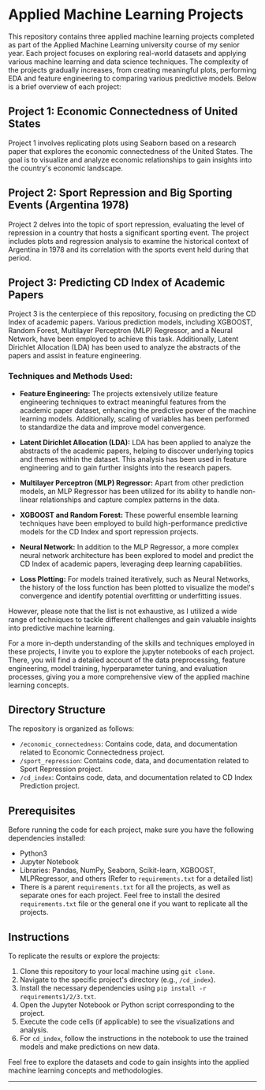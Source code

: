 # Applied Machine Learning Projects

This repository contains three applied machine learning projects completed as part of the Applied Machine Learning university course of my senior year. Each project focuses on exploring real-world datasets and applying various machine learning and data science techniques. The complexity of the projects gradually increases, from creating meaningful plots, performing EDA and feature engineering to comparing various predictive models. Below is a brief overview of each project:

## Project 1: Economic Connectedness of United States

Project 1 involves replicating plots using Seaborn based on a research paper that explores the economic connectedness of the United States. The goal is to visualize and analyze economic relationships to gain insights into the country's economic landscape.

## Project 2: Sport Repression and Big Sporting Events (Argentina 1978)

Project 2 delves into the topic of sport repression, evaluating the level of repression in a country that hosts a significant sporting event. The project includes plots and regression analysis to examine the historical context of Argentina in 1978 and its correlation with the sports event held during that period.

## Project 3: Predicting CD Index of Academic Papers

Project 3 is the centerpiece of this repository, focusing on predicting the CD Index of academic papers. Various prediction models, including XGBOOST, Random Forest, Multilayer Perceptron (MLP) Regressor, and a Neural Network, have been employed to achieve this task. Additionally, Latent Dirichlet Allocation (LDA) has been used to analyze the abstracts of the papers and assist in feature engineering.

### Techniques and Methods Used:

- **Feature Engineering:** The projects extensively utilize feature engineering techniques to extract meaningful features from the academic paper dataset, enhancing the predictive power of the machine learning models. Additionally, scaling of variables has been performed to standardize the data and improve model convergence.

- **Latent Dirichlet Allocation (LDA):** LDA has been applied to analyze the abstracts of the academic papers, helping to discover underlying topics and themes within the dataset. This analysis has been used in feature engineering and to gain further insights into the research papers.

- **Multilayer Perceptron (MLP) Regressor:** Apart from other prediction models, an MLP Regressor has been utilized for its ability to handle non-linear relationships and capture complex patterns in the data.

- **XGBOOST and Random Forest:** These powerful ensemble learning techniques have been employed to build high-performance predictive models for the CD Index and sport repression projects.

- **Neural Network:** In addition to the MLP Regressor, a more complex neural network architecture has been explored to model and predict the CD Index of academic papers, leveraging deep learning capabilities.

- **Loss Plotting:** For models trained iteratively, such as Neural Networks, the history of the loss function has been plotted to visualize the model's convergence and identify potential overfitting or underfitting issues.

However, please note that the list is not exhaustive, as I utilized a wide range of techniques to tackle different challenges and gain valuable insights into predictive machine learning.

For a more in-depth understanding of the skills and techniques employed in these projects, I invite you to explore the jupyter notebooks of each project. There, you will find a detailed account of the data preprocessing, feature engineering, model training, hyperparameter tuning, and evaluation processes, giving you a more comprehensive view of the applied machine learning concepts.

## Directory Structure

The repository is organized as follows:

- `/economic_connectedness`: Contains code, data, and documentation related to Economic Connectedness project.
- `/sport_repression`: Contains code, data, and documentation related to Sport Repression project.
- `/cd_index`: Contains code, data, and documentation related to CD Index Prediction project.

## Prerequisites

Before running the code for each project, make sure you have the following dependencies installed:

- Python3
- Jupyter Notebook
- Libraries: Pandas, NumPy, Seaborn, Scikit-learn, XGBOOST, MLPRegressor, and others (Refer to `requirements.txt` for a detailed list)
- There is a parent `requirements.txt` for all the projects, as well as separate ones for each project. Feel free to install the desired `requirements.txt` file or the general one if you want to replicate all the projects.

## Instructions

To replicate the results or explore the projects:

1. Clone this repository to your local machine using `git clone`.
2. Navigate to the specific project's directory (e.g., `/cd_index`).
3. Install the necessary dependencies using `pip install -r requirements1/2/3.txt`.
4. Open the Jupyter Notebook or Python script corresponding to the project.
5. Execute the code cells (if applicable) to see the visualizations and analysis.
6. For `cd_index`, follow the instructions in the notebook to use the trained models and make predictions on new data.

Feel free to explore the datasets and code to gain insights into the applied machine learning concepts and methodologies.

---
